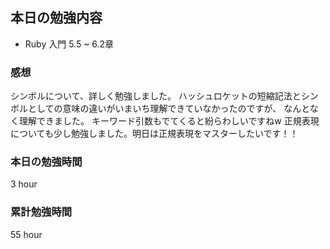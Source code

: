 ## 本日の勉強内容

- Ruby 入門 5.5 ~ 6.2章

### 感想
シンボルについて、詳しく勉強しました。
ハッシュロケットの短縮記法とシンボルとしての意味の違いがいまいち理解できていなかったのですが、
なんとなく理解できました。
キーワード引数もでてくると紛らわしいですねw
正規表現についても少し勉強しました。明日は正規表現をマスターしたいです！！

### 本日の勉強時間

3 hour

### 累計勉強時間

55 hour
